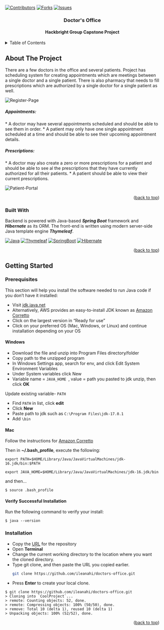 
<a name="readme-top"></a>

[![Contributors][contributors-shield]][contributors-url]
[![Forks][forks-shield]][forks-url]
[![Issues][issues-shield]][issues-url]

<h3 align="center">Doctor's Office</h3>
<h4 align="center">Hackbright Group Capstone Project</h4>

<!-- TABLE OF CONTENTS -->
<details>
  <summary>Table of Contents</summary>
  <ol>
    <li>
      <a href="#about-the-project">About The Project</a>
      <ul>
        <li><a href="#built-with">Built With</a></li>
      </ul>
    </li>
    <li>
      <a href="#getting-started">Getting Started</a>
      <ul>
        <li><a href="#prerequisites">Prerequisites</a></li>
        <li><a href="#installation">Installation</a></li>
      </ul>
    </li>
  </ol>
</details>



<!-- ABOUT THE PROJECT -->
## About The Project

There are a few doctors in the office and several patients. Project has scheduling system
for creating appointments which are meetings between a single doctor and a single patient.
There is also pharmacy that needs to fill prescriptions which are authorized by a single
doctor for a single patient as well.

![Register-Page][Register-Page-shield]

<h5>Appointments:</h5>
* A doctor may have several appointments scheduled and should be able to see them
in order.
* A patient may only have one single appointment scheduled at a time and should be 
able to see their upcoming appointment details.

<h5>Prescriptions:</h5>
* A doctor may also create a zero or more prescriptions for a patient and should be 
able to see al the prescriptions that they have currently authorized for all their patients.
* A patient should be able to view their current prescriptions.

![Patient-Portal][Patient-Portal-shield]
<p align="right">(<a href="#readme-top">back to top</a>)</p>

### Built With
Backend is powered with Java-based **_Spring Boot_** framework and **_Hibernate_** as its ORM.
The front-end is written using modern server-side Java template engine **_Thymeleaf_**.


[![Java][Java-shield]][Java-url] 
[![Thymeleaf][Thymeleaf-shield]][Thymeleaf-url]
[![SpringBoot][SpringBoot-shield]][SpringBoot-url]
[![Hibernate][Hibernate-shield]][Hibernate-url]

<p align="right">(<a href="#readme-top">back to top</a>)</p>



<!-- GETTING STARTED -->
## Getting Started

### Prerequisites
This section will help you install the software needed to run Java code if 
you don’t have it installed:

* Visit [jdk.java.net](https://jdk.java.net/)
* Alternatively, AWS provides an easy-to-install JDK known as [Amazon Corretto](https://aws.amazon.com/corretto/?filtered-posts.sort-by=item.additionalFields.createdDate&filtered-posts.sort-order=desc)
* Click on the largest version in “Ready for use”
* Click on your preferred OS (Mac, Windows, or Linux) and continue installation depending on your OS

#### Windows
* Download the file and unzip into Program Files directory/folder
* Copy path to the unzipped program
* In Windows Settings app, search for env, and click Edit System Environment Variables
* Under System variables click New
* Variable name = ```JAVA_HOME ```, value = path you pasted to jdk unzip, then click **OK**

Update existing variable- ```PATH```
* Find ```PATH``` in list, click **edit**
* Click **New**
* Paste path to jdk such as ```C:\Program Files\jdk-17.0.1```
* Add ```\bin```

#### Mac
Follow the instructions for [Amazon Corretto](https://aws.amazon.com/corretto/?filtered-posts.sort-by=item.additionalFields.createdDate&filtered-posts.sort-order=desc)

Then in **~/.bash_profile**, execute the following:
```
export PATH=$HOME/Library/Java/JavaVirtualMachines/jdk-16.jdk/bin:$PATH
```
```
export JAVA_HOME=$HOME/Library/Java/JavaVirtualMachines/jdk-16.jdk/bin
```
and then…
```shell
$ source .bash_profile
```
#### Verify Successful Installation
Run the following command to verify your install:
```shell
$ java --version
```
### Installation
* Copy the [URL](https://github.com/ileanahi/doctors-office.git) for the repository 
* Open **Terminal**
* Change the current working directory to the location where you want the cloned directory.
* Type git clone, and then paste the URL you copied earlier.
   ```sh
   git clone https://github.com/ileanahi/doctors-office.git
   ```
* Press **Enter** to create your local clone.
```shell
$ git clone https://github.com/ileanahi/doctors-office.git
> Cloning into `CoolProject`...
> remote: Counting objects: 52, done.
> remote: Compressing objects: 100% (50/50), done.
> remove: Total 10 (delta 1), reused 10 (delta 1)
> Unpacking objects: 100% (52/52), done.
```
<p align="right">(<a href="#readme-top">back to top</a>)</p>


<!-- MARKDOWN LINKS & IMAGES -->
<!-- https://www.markdownguide.org/basic-syntax/#reference-style-links -->
[contributors-shield]:https://img.shields.io/badge/CONTRIBUTERS-5-green
[contributors-url]: https://github.com/ileanahi/doctors-office/graphs/contributors
[forks-shield]: https://img.shields.io/badge/FORKS-2-blue
[forks-url]: https://github.com/ileanahi/doctors-office/network/members
[issues-shield]: https://img.shields.io/badge/ISSUES-0%20OPEN-yellow
[issues-url]: https://github.com/ileanahi/doctors-office/issues
[Java-shield]: https://img.shields.io/badge/Java-ED8B00?style=for-the-badge&logo=&logoColor=white
[Java-url]: https://www.java.com/en
[Thymeleaf-shield]: https://img.shields.io/badge/Thymeleaf-48892c?style=for-the-badge&logo=&logoColor=white
[Thymeleaf-url]: https://www.thymeleaf.org/
[SpringBoot-shield]: https://img.shields.io/badge/SpringBoot-8fce00?style=for-the-badge&logo=springboot&logoColor=white
[SpringBoot-url]: https://spring.io/
[Hibernate-shield]: https://img.shields.io/badge/Hibernate-59666C?style=for-the-badge&logo=Hibernate&logoColor=white
[Hibernate-url]: https://hibernate.org/
[Register-Page-shield]: https://user-images.githubusercontent.com/81582376/217858466-336fd40a-c6e1-4d12-a8e1-c3694b91f294.png
[Patient-Portal-shield]: https://user-images.githubusercontent.com/81582376/217858611-4051169d-ce13-4a3c-b498-8366fdad0c62.png